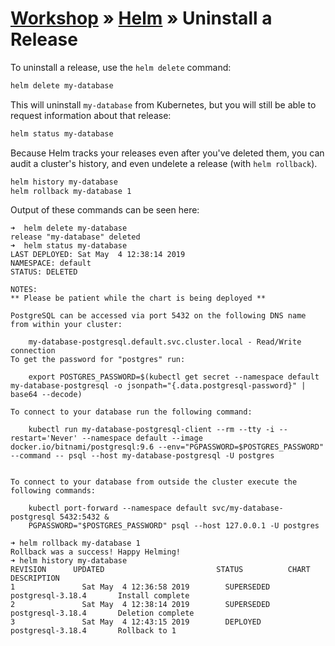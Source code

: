 # [Workshop](../README.md) &raquo; [Helm](./README.md) &raquo; Uninstall a Release

To uninstall a release, use the `helm delete` command:

```bash
helm delete my-database
```

This will uninstall `my-database` from Kubernetes, but you will
still be able to request information about that release:

```bash
helm status my-database
```

Because Helm tracks your releases even after you've deleted them, you
can audit a cluster's history, and even undelete a release (with `helm
rollback`).

```bash
helm history my-database
helm rollback my-database 1
```

Output of these commands can be seen here:

```console
➜  helm delete my-database
release "my-database" deleted
➜  helm status my-database
LAST DEPLOYED: Sat May  4 12:38:14 2019
NAMESPACE: default
STATUS: DELETED

NOTES:
** Please be patient while the chart is being deployed **

PostgreSQL can be accessed via port 5432 on the following DNS name from within your cluster:

    my-database-postgresql.default.svc.cluster.local - Read/Write connection
To get the password for "postgres" run:

    export POSTGRES_PASSWORD=$(kubectl get secret --namespace default my-database-postgresql -o jsonpath="{.data.postgresql-password}" | base64 --decode)

To connect to your database run the following command:

    kubectl run my-database-postgresql-client --rm --tty -i --restart='Never' --namespace default --image docker.io/bitnami/postgresql:9.6 --env="PGPASSWORD=$POSTGRES_PASSWORD" --command -- psql --host my-database-postgresql -U postgres


To connect to your database from outside the cluster execute the following commands:

    kubectl port-forward --namespace default svc/my-database-postgresql 5432:5432 &
    PGPASSWORD="$POSTGRES_PASSWORD" psql --host 127.0.0.1 -U postgres

➜ helm rollback my-database 1
Rollback was a success! Happy Helming!
➜ helm history my-database
REVISION      UPDATED                         STATUS          CHART                   DESCRIPTION
1               Sat May  4 12:36:58 2019        SUPERSEDED      postgresql-3.18.4       Install complete
2               Sat May  4 12:38:14 2019        SUPERSEDED      postgresql-3.18.4       Deletion complete
3               Sat May  4 12:43:15 2019        DEPLOYED        postgresql-3.18.4       Rollback to 1
```
